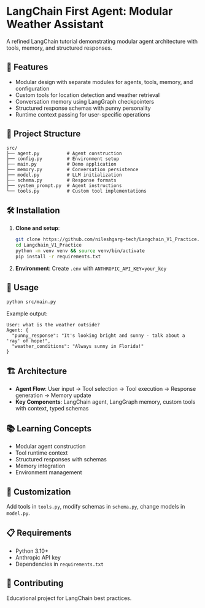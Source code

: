 # LangChain First Agent: Modular Weather Assistant

A refined LangChain tutorial demonstrating modular agent architecture with tools, memory, and structured responses.

## 🚀 Features

- Modular design with separate modules for agents, tools, memory, and configuration
- Custom tools for location detection and weather retrieval
- Conversation memory using LangGraph checkpointers
- Structured response schemas with punny personality
- Runtime context passing for user-specific operations

## 📁 Project Structure

```
src/
├── agent.py          # Agent construction
├── config.py         # Environment setup
├── main.py           # Demo application
├── memory.py         # Conversation persistence
├── model.py          # LLM initialization
├── schema.py         # Response formats
├── system_prompt.py  # Agent instructions
└── tools.py          # Custom tool implementations
```

## 🛠 Installation

1. **Clone and setup**:
   ```bash
   git clone https://github.com/nileshgarg-tech/Langchain_V1_Practice.git
   cd Langchain_V1_Practice
   python -m venv venv && source venv/bin/activate
   pip install -r requirements.txt
   ```

2. **Environment**: Create `.env` with `ANTHROPIC_API_KEY=your_key`

## 🚀 Usage

```bash
python src/main.py
```

Example output:
```
User: what is the weather outside?
Agent: {
  "punny_response": "It's looking bright and sunny - talk about a 'ray' of hope!",
  "weather_conditions": "Always sunny in Florida!"
}
```

## 🏗 Architecture

- **Agent Flow**: User input → Tool selection → Tool execution → Response generation → Memory update
- **Key Components**: LangChain agent, LangGraph memory, custom tools with context, typed schemas

## 📚 Learning Concepts

- Modular agent construction
- Tool runtime context
- Structured responses with schemas
- Memory integration
- Environment management

## 🔧 Customization

Add tools in `tools.py`, modify schemas in `schema.py`, change models in `model.py`.

## 📋 Requirements

- Python 3.10+
- Anthropic API key
- Dependencies in `requirements.txt`

## 🤝 Contributing

Educational project for LangChain best practices.